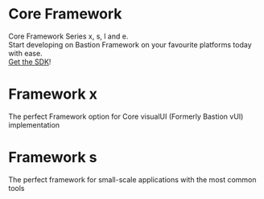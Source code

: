 # Core Framework
Core Framework Series x, s, l and e.  
Start developing on Bastion Framework on your favourite platforms today with ease.  
[Get the SDK](https://github.com/plaincube/core-framework/releases)!  

# Framework x
The perfect Framework option for Core visualUI (Formerly Bastion vUI) implementation  

# Framework s
The perfect framework for small-scale applications with the most common tools  
